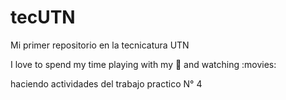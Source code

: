 # tecUTN

Mi primer repositorio en la tecnicatura UTN 

I love to spend my time playing with my :dog: and watching :movies:

haciendo actividades del trabajo practico N° 4
